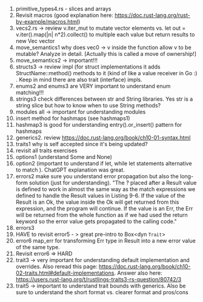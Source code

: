 1) primitive_types4.rs - slices and arrays
2) Revisit macros (good explanation here: https://doc.rust-lang.org/rust-by-example/macros.html)
3) vecs2.rs -> review v.iter_mut to mutate vector elements vs. let out = v.iter().map(|n| n*2).collect() to multiple each value but
return results to new Vec<i32> vector
4) move_semantics1 why does vec0 -> v inside the function allow v to be mutable? Analyze in detail. [Actually this is called a move of ownership!]
5) move_semantics2 -> important!!!
6) structs3 -> review impl (for struct implementations it adds StructName::method() methods to it (kind of like a value receiver in Go :) . Keep in mind there are also trait (interface) impls.
7) enums2 and enums3 are VERY important to understand enum matching!!!
8) strings3 check differences between str and String libraries. Yes str is a string slice but how to know when to use String methods?
9) modules all -> important for understanding modules
10) insert method for hashmaps (see hashmaps1)
11) hashmap3 is good for understanding entry().or_insert() pattern for hashmaps
12) generics2. review https://doc.rust-lang.org/book/ch10-01-syntax.html
13) traits1 why is self accepted since it's being updated?
14) revisit all traits exercises
15) options1 (understand Some and None)
16) option2 (important to understand if let, while let statements alternative to match ). ChatGPT explanation was great.
17) errors2 make sure you understand error propagation but also the long-form solution (just for understanding). "The ? placed after a Result value is defined to work in almost the same way as the match expressions we defined to handle the Result values in Listing 9-6. If the value of the Result is an Ok, the value inside the Ok will get returned from this expression, and the program will continue. If the value is an Err, the Err will be returned from the whole function as if we had used the return keyword so the error value gets propagated to the calling code."
18) errors3
19) HAVE to revisit error5 - > great pre-intro to Box<dyn `Trait`>
20) error6 map_err for transforming Err type in Result into a new error value of the same type.
21) Revisit error6 => HARD
22) trait3 -> very important for understanding default implementation and overrides. Also reread this page: https://doc.rust-lang.org/book/ch10-02-traits.html#default-implementations. Answer also here: https://users.rust-lang.org/t/rustlings-traits3-rs-question/80742/3
25) trait5 -> important to understand trait bounds with generics. Also be sure to understand the short format vs. clearer format and pros/cons

